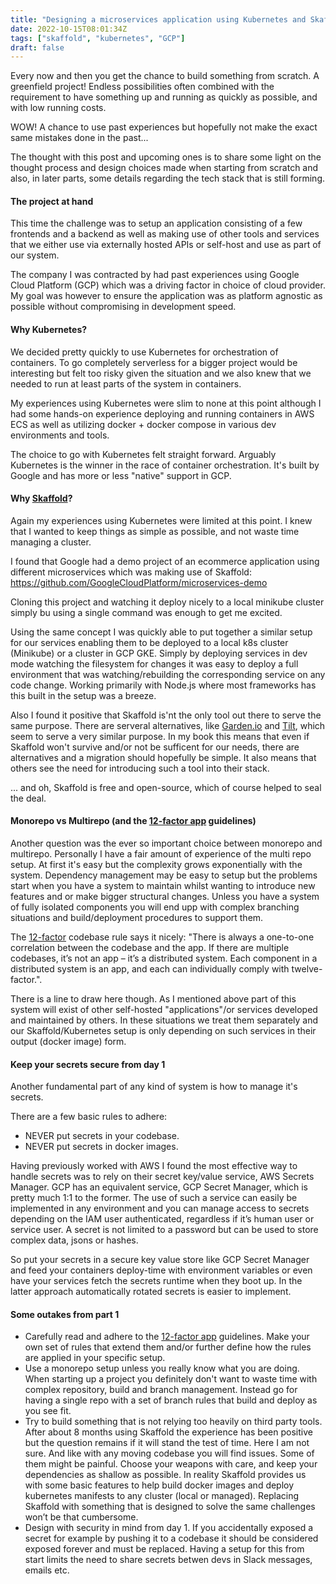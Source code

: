 ```yaml
---
title: "Designing a microservices application using Kubernetes and Skaffold - part 1"
date: 2022-10-15T08:01:34Z
tags: ["skaffold", "kubernetes", "GCP"]
draft: false
---
```


Every now and then you get the chance to build something from scratch. A greenfield project! Endless possibilities often combined with the requirement to have something up and running as quickly as possible, and with low running costs.

<p class="lead">WOW! A chance to use past experiences but hopefully not make the exact same mistakes done in the past...</p>

The thought with this post and upcoming ones is to share some light on the thought process and design choices made when starting from scratch and also, in later parts, some details regarding the tech stack that is still forming.

#### The project at hand

This time the challenge was to setup an application consisting of a few frontends and a backend as well as making use of other tools and services that we either use via externally hosted APIs or self-host and use as part of our system.

The company I was contracted by had past experiences using Google Cloud Platform (GCP) which was a driving factor in choice of cloud provider. My goal was however to ensure the application was as platform agnostic as possible without compromising in development speed.

#### Why Kubernetes?

We decided pretty quickly to use Kubernetes for orchestration of containers. To go completely serverless for a bigger project would be interesting but felt too risky given the situation and we also knew that we needed to run at least parts of the system in containers.

My experiences using Kubernetes were slim to none at this point although I had some hands-on experience deploying and running containers in AWS ECS as well as utilizing docker + docker compose in various dev environments and tools.

The choice to go with Kubernetes felt straight forward. Arguably Kubernetes is the winner in the race of container orchestration. It's built by Google and has more or less "native" support in GCP.

#### Why <a href="https://skaffold.dev/">Skaffold</a>?

Again my experiences using Kubernetes were limited at this point. I knew that I wanted to keep things as simple as possible, and not waste time managing a cluster.

I found that Google had a demo project of an ecommerce application using different microservices which was making use of Skaffold: 
https://github.com/GoogleCloudPlatform/microservices-demo

Cloning this project and watching it deploy nicely to a local minikube cluster simply bu using a single command was enough to get me excited. 

Using the same concept I was quickly able to put together a similar setup for our services enabling them to be deployed to a local k8s cluster (Minikube) or a cluster in GCP GKE. Simply by deploying services in dev mode watching the filesystem for changes it was easy to deploy a full environment that was watching/rebuilding the corresponding service on any code change. Working primarily with Node.js where most frameworks has this built in the setup was a breeze.

Also I found it positive that Skaffold is'nt the only tool out there to serve the same purpose. There are serveral alternatives, like <a href="https://garden.io/">Garden.io</a> and <a href="https://tilt.dev/">Tilt</a>, which seem to serve a very similar purpose. In my book this means that even if Skaffold won't survive and/or not be sufficent for our needs, there are alternatives and a migration should hopefully be simple. It also means that others see the need for introducing such a tool into their stack.

... and oh, Skaffold is free and open-source, which of course helped to seal the deal.


#### Monorepo vs Multirepo (and the <a href="https://12factor.net/">12-factor app</a> guidelines)

Another question was the ever so important choice between monorepo and multirepo. Personally I have a fair amount of experience of the multi repo setup. At first it's easy but the complexity grows exponentially with the system. Dependency management may be easy to setup but the problems start when you have a system to maintain whilst wanting to introduce new features and or make bigger structural changes. Unless you have a system of fully isolated components you will end upp with complex branching situations and build/deployment procedures to support them.

The <a href="https://12factor.net/">12-factor</a> codebase rule says it nicely: "There is always a one-to-one correlation between the codebase and the app. If there are multiple codebases, it’s not an app – it’s a distributed system. Each component in a distributed system is an app, and each can individually comply with twelve-factor.".

There is a line to draw here though. As I mentioned above part of this system will exist of other self-hosted "applications"/or services developed and maintained by others. In these situations we treat them separately and our Skaffold/Kubernetes setup is only depending on such services in their output (docker image) form.

#### Keep your secrets secure from day 1

Another fundamental part of any kind of system is how to manage it's secrets. 

There are a few basic rules to adhere:
- NEVER put secrets in your codebase.
- NEVER put secrets in docker images.

Having previously worked with AWS I found the most effective way to handle secrets was to rely on their secret key/value service, AWS Secrets Manager. GCP has an equivalent service, GCP Secret Manager, which is pretty much 1:1 to the former. The use of such a service can easily be implemented in any environment and you can manage access to secrets depending on the IAM user authenticated, regardless if it’s human user or service user. A secret is not limited to a password but can be used to store complex data, jsons or hashes.

So put your secrets in a secure key value store like GCP Secret Manager and feed your containers deploy-time with environment variables or even have your services fetch the secrets runtime when they boot up. In the latter approach automatically rotated secrets is easier to implement.


#### Some outakes from part 1

- Carefully read and adhere to the <a href="https://12factor.net/">12-factor app</a> guidelines. Make your own set of rules that extend them and/or further define how the rules are applied in your specific setup. 
- Use a monorepo setup unless you really know what you are doing. When starting up a project you definitely don't want to waste time with complex repository, build and branch management. Instead go for having a single repo with a set of branch rules that build and deploy as you see fit.
- Try to build something that is not relying too heavily on third party tools. After about 8 months using Skaffold the experience has been positive but the question remains if it will stand the test of time. Here I am not sure. And like with any moving codebase you will find issues. Some of them might be painful. Choose your weapons with care, and keep your dependencies as shallow as possible. In reality Skaffold provides us with some basic features to help build docker images and deploy kubernetes manifests to any cluster (local or managed). Replacing Skaffold with something that is designed to solve the same challenges won’t be that cumbersome.
- Design with security in mind from day 1. If you accidentally exposed a secret for example by pushing it to a codebase it should be considered exposed forever and must be replaced. Having a setup for this from start limits the need to share secrets betwen devs in Slack messages, emails etc.